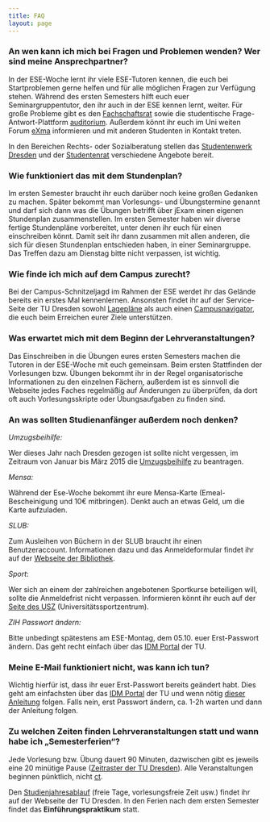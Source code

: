 ```yaml
---
title: FAQ
layout: page
---
```


### An wen kann ich mich bei Fragen und Problemen wenden? Wer sind meine Ansprechpartner?

In der ESE-Woche lernt ihr viele ESE-Tutoren kennen, die euch bei Startproblemen gerne helfen und für alle möglichen Fragen zur Verfügung stehen. Während des ersten Semesters hilft euch euer Seminargruppentutor, den ihr auch in der ESE kennen lernt, weiter. Für große Probleme gibt es den [Fachschaftsrat](http://ifsr.de "FSR") sowie die studentische Frage-Antwort-Plattform [auditorium](http://auditorium.inf.tu-dresden.de "auditorium"). Außerdem könnt ihr euch im Uni weiten Forum [eXma](http://exma.de/ "exma") informieren und mit anderen Studenten in Kontakt treten.

In den Bereichen Rechts- oder Sozialberatung stellen das [Studentenwerk Dresden](http://www.studentenwerk-dresden.de/soziales/ "Studentenwerk Dresden") und der [Studentenrat](http://www.stura.tu-dresden.de/beratung "StuRa") verschiedene Angebote bereit.

### Wie funktioniert das mit dem Stundenplan?

Im ersten Semester braucht ihr euch darüber noch keine großen Gedanken zu machen. Später bekommt man Vorlesungs- und Übungstermine genannt und darf sich dann was die Übungen betrifft über jExam einen eigenen Stundenplan zusammenstellen. Im ersten Semester haben wir diverse fertige Stundenpläne vorbereitet, unter denen ihr euch für einen einschreiben könnt. Damit seit ihr dann zusammen mit allen anderen, die sich für diesen Stundenplan entschieden haben, in einer Seminargruppe. Das Treffen dazu am Dienstag bitte nicht verpassen, ist wichtig.

### Wie finde ich mich auf dem Campus zurecht?

Bei der Campus-Schnitzeljagd im Rahmen der ESE werdet ihr das Gelände bereits ein erstes Mal kennenlernen. Ansonsten findet ihr auf der Service-Seite der TU Dresden sowohl [Lagepläne](http://tu-dresden.de/service/lageplaene "Lagepläne") als auch einen [Campusnavigator](http://navigator.tu-dresden.de/ "Campusnavigator"), die euch beim Erreichen eurer Ziele unterstützen.

### Was erwartet mich mit dem Beginn der Lehrveranstaltungen?

Das Einschreiben in die Übungen eures ersten Semesters machen die Tutoren in der ESE-Woche mit euch gemeinsam. Beim ersten Stattfinden der Vorlesungen bzw. Übungen bekommt ihr in der Regel organisatorische Informationen zu den einzelnen Fächern, außerdem ist es sinnvoll die Webseite jedes Faches regelmäßig auf Änderungen zu überprüfen, da dort oft auch Vorlesungsskripte oder Übungsaufgaben zu finden sind.

### An was sollten Studienanfänger außerdem noch denken?

_Umzugsbeihilfe:_

Wer dieses Jahr nach Dresden gezogen ist sollte nicht vergessen, im Zeitraum von Januar bis März 2015 die [Umzugsbeihilfe](http://www.studentenwerk-dresden.de/wohnen/umzugsbeihilfe.html "Umzugsbeihilfe") zu beantragen.

_Mensa:_

Während der Ese-Woche bekommt ihr eure Mensa-Karte (Emeal-Bescheinigung und 10€ mitbringen). Denkt auch an etwas Geld, um die Karte aufzuladen.

_SLUB:_

Zum Ausleihen von Büchern in der SLUB braucht ihr einen Benutzeraccount. Informationen dazu und das Anmeldeformular findet ihr auf der [Webseite der Bibliothek](http://www.slub-dresden.de/service/anmelden/ "Webseite der Bibliothek").

_Sport_:

Wer sich an einem der zahlreichen angebotenen Sportkurse beteiligen will, sollte die Anmeldefrist nicht verpassen. Informieren könnt ihr euch auf der [Seite des USZ](http://tu-dresden.de/die_tu_dresden/zentrale_einrichtungen/usz "Seite des USZ") (Universitätssportzentrum).

_ZIH Passwort ändern:_

Bitte unbedingt spätestens am ESE-Montag, dem 05.10. euer Erst-Passwort ändern. Das geht recht einfach über das [IDM Portal](https://idm-service.tu-dresden.de) der TU.

### Meine E-Mail funktioniert nicht, was kann ich tun?

Wichtig hierfür ist, dass ihr euer Erst-Passwort bereits geändert habt. Dies geht am einfachsten über das [IDM Portal](https://idm-service.tu-dresden.de/) der TU und wenn nötig [dieser Anleitung](http://tu-dresden.de/die_tu_dresden/zentrale_einrichtungen/zih/dienste/datennetz_dienste/e_mail/email_ueberarbeitet_0211/mail_config_generell) folgen. Falls nein, erst Passwort ändern, ca. 1-2h warten und dann der Anleitung folgen.

### Zu welchen Zeiten finden Lehrveranstaltungen statt und wann habe ich „Semesterferien“?

Jede Vorlesung bzw. Übung dauert 90 Minuten, dazwischen gibt es jeweils eine 20 minütige Pause ([Zeitraster der TU Dresden](http://tu-dresden.de/studium/organisation/vorlesungsverzeichnis/zeitraster "Zeitraster der TU Dresden")). Alle Veranstaltungen beginnen pünktlich, nicht [ct](https://de.wikipedia.org/wiki/Akademische_Zeitangabe "cum tempore").

Den [Studienjahresablauf](http://tu-dresden.de/studium/organisation/studienjahresablauf "Studienjahresablauf") (freie Tage, vorlesungsfreie Zeit usw.) findet ihr auf der Webseite der TU Dresden. In den Ferien nach dem ersten Semester findet das **Einführungspraktikum** statt.
